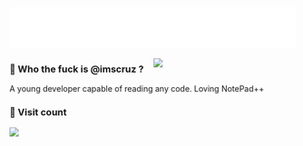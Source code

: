 <img src="https://raw.githubusercontent.com/imscruz/imscruz/refs/heads/main/imscruz.svg" 
     width="1000"
     title="cimer@disroot.org | session:051eca3974764e1710cd8addaccbb3345e3a89e0986807688a5d21e7611d0d835f">

<img align="right" src="https://media2.giphy.com/media/v1.Y2lkPTc5MGI3NjExNnNmN2ptcTg1aWM0eHRpN3dxeGZqZnFpcmc3eHl4YzNrNXgxeGt4MyZlcD12MV9pbnRlcm5hbF9naWZfYnlfaWQmY3Q9Zw/3o6Zt7aSSZLX6U5WtW/giphy.gif" width="250">

### 🤔 Who the fuck is @imscruz ?
A young developer capable of reading any code. Loving NotePad++
<p align="left">
<span title="cimer@disroot.org"></span>
<span title="session:051eca3974764e1710cd8addaccbb3345e3a89e0986807688a5d21e7611d0d835f"></span>

### 👀 Visit count
[<img align=left src="https://count.getloli.com/@imscruz?name=imscruz&theme=gelbooru-h&padding=7&offset=0&align=top&scale=1.2&pixelated=1&darkmode=0">](https://count.getloli.com/@imscruz?name=imscruz&theme=gelbooru-h&padding=7&offset=0&align=top&scale=1.6&pixelated=1&darkmode=0)

